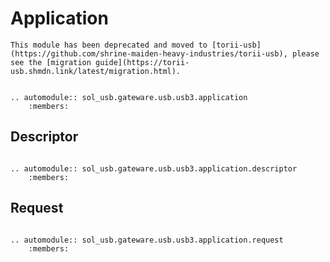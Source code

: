 # Application

```{important}
This module has been deprecated and moved to [torii-usb](https://github.com/shrine-maiden-heavy-industries/torii-usb), please see the [migration guide](https://torii-usb.shmdn.link/latest/migration.html).
```

```{eval-rst}

.. automodule:: sol_usb.gateware.usb.usb3.application
	:members:

```

## Descriptor

```{eval-rst}

.. automodule:: sol_usb.gateware.usb.usb3.application.descriptor
	:members:

```

## Request

```{eval-rst}

.. automodule:: sol_usb.gateware.usb.usb3.application.request
	:members:

```
